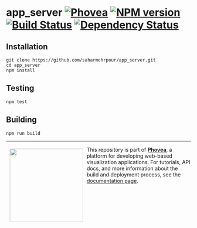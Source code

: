 app_server [![Phovea][phovea-image]][phovea-url] [![NPM version][npm-image]][npm-url] [![Build Status][travis-image]][travis-url] [![Dependency Status][daviddm-image]][daviddm-url]
=====================



Installation
------------

```
git clone https://github.com/saharmehrpour/app_server.git
cd app_server
npm install
```

Testing
-------

```
npm test
```

Building
--------

```
npm run build
```



***

<a href="https://caleydo.org"><img src="http://caleydo.org/assets/images/logos/caleydo.svg" align="left" width="200px" hspace="10" vspace="6"></a>
This repository is part of **[Phovea](http://phovea.caleydo.org/)**, a platform for developing web-based visualization applications. For tutorials, API docs, and more information about the build and deployment process, see the [documentation page](http://phovea.caleydo.org).


[phovea-image]: https://img.shields.io/badge/Phovea-Server%20Plugin-10ACDF.svg
[phovea-url]: https://phovea.caleydo.org
[npm-image]: https://badge.fury.io/js/app_server.svg
[npm-url]: https://npmjs.org/package/app_server
[travis-image]: https://travis-ci.org/saharmehrpour/app_server.svg?branch=master
[travis-url]: https://travis-ci.org/saharmehrpour/app_server
[daviddm-image]: https://david-dm.org/saharmehrpour/app_server/status.svg
[daviddm-url]: https://david-dm.org/saharmehrpour/app_server
